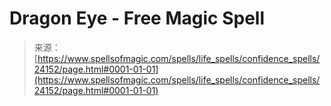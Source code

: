 <!--yml
category: 未分类
date: 2024-06-12 19:09:53
-->

# Dragon Eye - Free Magic Spell

> 来源：[https://www.spellsofmagic.com/spells/life_spells/confidence_spells/24152/page.html#0001-01-01](https://www.spellsofmagic.com/spells/life_spells/confidence_spells/24152/page.html#0001-01-01)